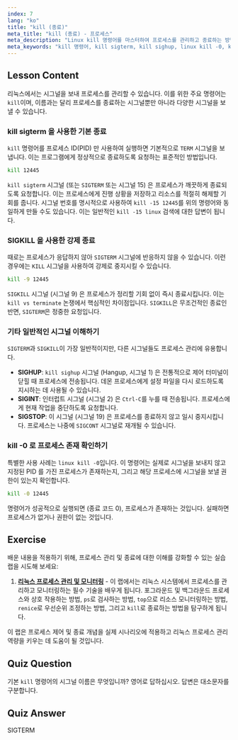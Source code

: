 ```yaml
---
index: 7
lang: "ko"
title: "kill (종료)"
meta_title: "kill (종료) - 프로세스"
meta_description: "Linux kill 명령어를 마스터하여 프로세스를 관리하고 종료하는 방법을 알아보세요. 이 가이드는 kill 과 terminate 의 차이점, 그리고 kill sigterm (SIGTERM), SIGKILL, kill sighup (SIGHUP) 과 같은 시그널을 설명합니다."
meta_keywords: "kill 명령어, kill sigterm, kill sighup, linux kill -0, kill 대 terminate, kill -15 linux, SIGTERM, SIGKILL, 프로세스 관리, 프로세스 종료"
---
```


## Lesson Content

리눅스에서는 시그널을 보내 프로세스를 관리할 수 있습니다. 이를 위한 주요 명령어는 `kill`이며, 이름과는 달리 프로세스를 종료하는 시그널뿐만 아니라 다양한 시그널을 보낼 수 있습니다.

### kill sigterm 을 사용한 기본 종료

`kill` 명령어를 프로세스 ID(PID) 만 사용하여 실행하면 기본적으로 `TERM` 시그널을 보냅니다. 이는 프로그램에게 정상적으로 종료하도록 요청하는 표준적인 방법입니다.

```bash
kill 12445
```

`kill sigterm` 시그널 (또는 `SIGTERM` 또는 시그널 15) 은 프로세스가 깨끗하게 종료되도록 요청합니다. 이는 프로세스에게 진행 상황을 저장하고 리소스를 적절히 해제할 기회를 줍니다. 시그널 번호를 명시적으로 사용하여 `kill -15 12445`를 위의 명령어와 동일하게 만들 수도 있습니다. 이는 일반적인 `kill -15 linux` 검색에 대한 답변이 됩니다.

### SIGKILL 을 사용한 강제 종료

때로는 프로세스가 응답하지 않아 `SIGTERM` 시그널에 반응하지 않을 수 있습니다. 이런 경우에는 `KILL` 시그널을 사용하여 강제로 중지시킬 수 있습니다.

```bash
kill -9 12445
```

`SIGKILL` 시그널 (시그널 9) 은 프로세스가 정리할 기회 없이 즉시 종료시킵니다. 이는 `kill vs terminate` 논쟁에서 핵심적인 차이점입니다. `SIGKILL`은 무조건적인 종료인 반면, `SIGTERM`은 정중한 요청입니다.

### 기타 일반적인 시그널 이해하기

`SIGTERM`과 `SIGKILL`이 가장 일반적이지만, 다른 시그널들도 프로세스 관리에 유용합니다.

- **SIGHUP**: `kill sighup` 시그널 (Hangup, 시그널 1) 은 전통적으로 제어 터미널이 닫힐 때 프로세스에 전송됩니다. 데몬 프로세스에게 설정 파일을 다시 로드하도록 지시하는 데 사용될 수 있습니다.
- **SIGINT**: 인터럽트 시그널 (시그널 2) 은 `Ctrl-C`를 누를 때 전송됩니다. 프로세스에게 현재 작업을 중단하도록 요청합니다.
- **SIGSTOP**: 이 시그널 (시그널 19) 은 프로세스를 종료하지 않고 일시 중지시킵니다. 프로세스는 나중에 `SIGCONT` 시그널로 재개될 수 있습니다.

### kill -0 로 프로세스 존재 확인하기

특별한 사용 사례는 `linux kill -0`입니다. 이 명령어는 실제로 시그널을 보내지 않고 지정된 PID 를 가진 프로세스가 존재하는지, 그리고 해당 프로세스에 시그널을 보낼 권한이 있는지 확인합니다.

```bash
kill -0 12445
```

명령어가 성공적으로 실행되면 (종료 코드 0), 프로세스가 존재하는 것입니다. 실패하면 프로세스가 없거나 권한이 없는 것입니다.

## Exercise

배운 내용을 적용하기 위해, 프로세스 관리 및 종료에 대한 이해를 강화할 수 있는 실습 랩을 시도해 보세요:

1.  **[리눅스 프로세스 관리 및 모니터링](https://labex.io/ko/labs/comptia-manage-and-monitor-linux-processes-590864)** - 이 랩에서는 리눅스 시스템에서 프로세스를 관리하고 모니터링하는 필수 기술을 배우게 됩니다. 포그라운드 및 백그라운드 프로세스와 상호 작용하는 방법, `ps`로 검사하는 방법, `top`으로 리소스 모니터링하는 방법, `renice`로 우선순위 조정하는 방법, 그리고 `kill`로 종료하는 방법을 탐구하게 됩니다.

이 랩은 프로세스 제어 및 종료 개념을 실제 시나리오에 적용하고 리눅스 프로세스 관리 역량을 키우는 데 도움이 될 것입니다.

## Quiz Question

기본 `kill` 명령어의 시그널 이름은 무엇입니까? 영어로 답하십시오. 답변은 대소문자를 구분합니다.

## Quiz Answer

SIGTERM
